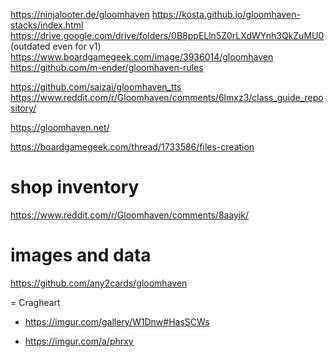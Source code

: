 https://ninjalooter.de/gloomhaven
https://kosta.github.io/gloomhaven-stacks/index.html
https://drive.google.com/drive/folders/0B8ppELln5Z0rLXdWYnh3QkZuMU0 (outdated even for v1)
https://www.boardgamegeek.com/image/3936014/gloomhaven
https://github.com/m-ender/gloomhaven-rules

https://github.com/saizai/gloomhaven_tts
https://www.reddit.com/r/Gloomhaven/comments/6lmxz3/class_guide_repository/

https://gloomhaven.net/

https://boardgamegeek.com/thread/1733586/files-creation

# shop inventory
https://www.reddit.com/r/Gloomhaven/comments/8aayik/

# images and data
https://github.com/any2cards/gloomhaven

= Cragheart
* https://imgur.com/gallery/W1Dnw#HasSCWs
+ https://imgur.com/a/phrxy

